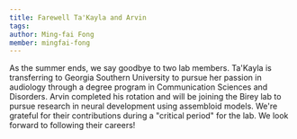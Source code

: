 ```yaml
---
title: Farewell Ta'Kayla and Arvin
tags:
author: Ming-fai Fong
member: mingfai-fong
---
```


As the summer ends, we say goodbye to two lab members.  Ta'Kayla is transferring to Georgia Southern University to pursue her passion in audiology through a degree program in Communication Sciences and Disorders.  Arvin completed his rotation and will be joining the Birey lab to pursue research in neural development using assembloid models.  We're grateful for their contributions during a "critical period" for the lab.  We look forward to following their careers!
